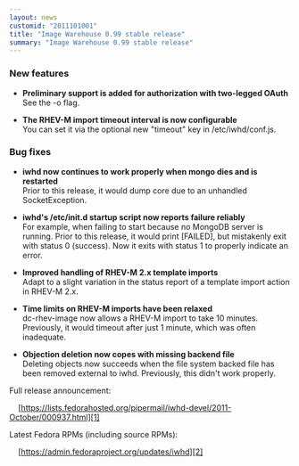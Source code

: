 ```yaml
---
layout: news
customid: "2011101001"
title: "Image Warehouse 0.99 stable release"
summary: "Image Warehouse 0.99 stable release"
---
```

### New features

* __Preliminary support is added for authorization with two-legged OAuth__  
  See the -o flag.

* __The RHEV-M import timeout interval is now configurable__  
  You can set it via the optional new "timeout" key in /etc/iwhd/conf.js.

### Bug fixes

* __iwhd now continues to work properly when mongo dies and is restarted__  
  Prior to this release, it would dump core due to an unhandled
  SocketException.

* __iwhd's /etc/init.d startup script now reports failure reliably__  
  For example, when failing to start because no MongoDB server is running.
  Prior to this release, it would print [FAILED], but mistakenly exit with
  status 0 (success). Now it exits with status 1 to properly indicate an error.

* __Improved handling of RHEV-M 2.x template imports__  
  Adapt to a slight variation in the status report of a template import action
  in RHEV-M 2.x.

* __Time limits on RHEV-M imports have been relaxed__  
  dc-rhev-image now allows a RHEV-M import to take 10 minutes. Previously, it
  would timeout after just 1 minute, which was often inadequate.

* __Objection deletion now copes with missing backend file__  
  Deleting objects now succeeds when the file system backed file has been
  removed external to iwhd. Previously, this didn't work properly.

Full release announcement:

&nbsp;&nbsp;&nbsp;&nbsp;[https://lists.fedorahosted.org/pipermail/iwhd-devel/2011-October/000937.html][1]

Latest Fedora RPMs (including source RPMs):

&nbsp;&nbsp;&nbsp;&nbsp;[https://admin.fedoraproject.org/updates/iwhd][2]

 [1]: https://lists.fedorahosted.org/pipermail/iwhd-devel/2011-October/000937.html "Image Warehouse 0.99 release announcement"
 [2]:https://admin.fedoraproject.org/updates/iwhd "Fedora RPMs for Image Warehouse"